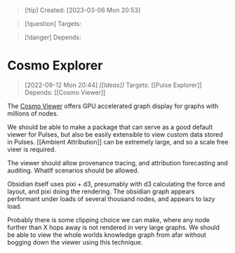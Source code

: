 
>[!tip] Created: [2023-03-06 Mon 20:53]

>[!question] Targets: 

>[!danger] Depends: 

# Cosmo Explorer

> [2022-09-12 Mon 20:44] _[[Ideas]]_ 
> Targets: [[Pulse Explorer]] 
> Depends: [[Cosmo Viewer]]

The [Cosmo Viewer](https://cosmograph.app/run/?data=https://cosmograph.app/data/184R7cFG-4lv.csv) offers GPU accelerated graph display for graphs with millions of nodes.

We should be able to make a package that can serve as a good default viewer for Pulses, but also be easily extensible to view custom data stored in Pulses.  [[Ambient Attribution]] can be extremely large, and so a scale free vieer is required.

The viewer should allow provenance tracing, and attribution forecasting and auditing.  WhatIf scenarios should be allowed.

Obsidian itself uses pixi + d3, presumably with d3 calculating the force and layout, and pixi doing the rendering.  The obsidian graph appears performant under loads of several thousand nodes, and appears to lazy load.

Probably there is some clipping choice we can make, where any node further than X hops away is not rendered in very large graphs.  We should be able to view the whole worlds knowledge graph from afar without bogging down the viewer using this technique.
